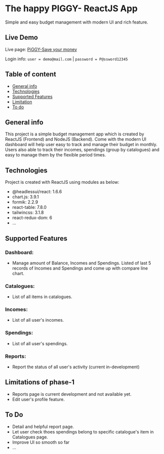 # The happy PIGGY- ReactJS App
Simple and easy budget management with modern UI and rich feature.

## Live Demo
Live page: [PiGGY-Save your money](https://124tranvita.github.io/piggy-ui/)

Login info: `user = demo@mail.com` | `password = P@ssword12345`
## Table of content
* [General info](#general-info)
* [Technologies](#technologies)
* [Supported Features](#supported-features)
* [Limitation](#limitations-of-phase-1)
* [To do](#to-do)

## General info
This project is a simple budget management app which is created by ReactJS (Frontend) and NodeJS (Backend). Come with the modern UI dashboard will help user easy to track and manage their budget in monthly. Users also able to track their incomes, spendings (group by catalogues) and easy to manage them by the flexible period times.

## Technologies
Project is created with ReactJS using modules as below:
* @headlessui/react: 1.6.6
* chart.js: 3.9.1
* formik: 2.2.9
* react-table: 7.8.0
* tailwincss: 3.1.8
* react-redux-dom: 6
* ...

## Supported Features
### Dashboard:
* Manage amount of Balance, Incomes and Spendings. Listed of last 5 records of Incomes and Spendings and come up with compare line chart.
### Catalogues:
* List of all items in catalogues.
### Incomes:
* List of all user's incomes.
### Spendings:
* List of all user's spendings.
### Reports:
* Report the status of all user's activity (current in-development)

## Limitations of phase-1
* Reports page is current development and not available yet.
* Edit user's profile feature.

## To Do
* Detail and helpful report page.
* Let user check thoes spendings belong to specific catalogue's item in Catalogues page.
* Improve UI so smooth so far
* ...
